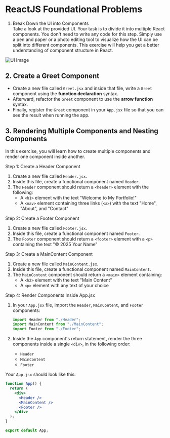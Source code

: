 # ReactJS Foundational Problems

1. Break Down the UI into Components  
   Take a look at the provided UI. Your task is to divide it into multiple React components. You don't need to write any code for this step. Simply use a pen and paper or a photo editing tool to visualize how the UI can be split into different components. This exercise will help you get a better understanding of component structure in React.


![UI Image](Zerodha.jpg)

## 2. Create a Greet Component
 
- Create a new file called `Greet.jsx` and inside that file, write a `Greet` component using the **function declaration** syntax.
- Afterward, refactor the `Greet` component to use the **arrow function** syntax.
- Finally, register the `Greet` component in your `App.jsx` file so that you can see the result when running the app.



## 3. Rendering Multiple Components and Nesting Components

In this exercise, you will learn how to create multiple components and render one component inside another.

Step 1: Create a Header Component

1. Create a new file called `Header.jsx`.
2. Inside this file, create a functional component named `Header`.
3. The `Header` component should return a `<header>` element with the following:
   - A `<h1>` element with the text "Welcome to My Portfolio!"
   - A `<nav>` element containing three links (`<a>`) with the text "Home", "About", and "Contact"

Step 2: Create a Footer Component

1. Create a new file called `Footer.jsx`.
2. Inside this file, create a functional component named `Footer`.
3. The `Footer` component should return a `<footer>` element with a `<p>` containing the text "© 2025 Your Name"

Step 3: Create a MainContent Component

1. Create a new file called `MainContent.jsx`.
2. Inside this file, create a functional component named `MainContent`.
3. The `MainContent` component should return a `<main>` element containing:
   - A `<h2>` element with the text "Main Content"
   - A `<p>` element with any text of your choice

 Step 4: Render Components Inside App.jsx

1. In your `App.jsx` file, import the `Header`, `MainContent`, and `Footer` components:
   ```jsx
   import Header from "./Header";
   import MainContent from "./MainContent";
   import Footer from "./Footer";
   ```

2. Inside the `App` component's return statement, render the three components inside a single `<div>`, in the following order:
   - `Header`
   - `MainContent`
   - `Footer`

Your `App.jsx` should look like this:
```jsx
function App() {
  return (
    <div>
      <Header />
      <MainContent />
      <Footer />
    </div>
  );
}

export default App;
```






